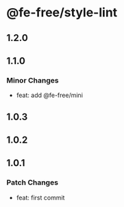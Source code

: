 # @fe-free/style-lint

## 1.2.0

## 1.1.0

### Minor Changes

- feat: add @fe-free/mini

## 1.0.3

## 1.0.2

## 1.0.1

### Patch Changes

- feat: first commit
